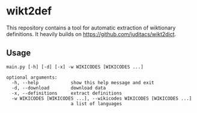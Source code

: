 # wikt2def

This repository contains a tool for automatic extraction of wiktionary definitions. It heavily builds on https://github.com/juditacs/wikt2dict.

## Usage 

```shell
main.py [-h] [-d] [-x] -w WIKICODES [WIKICODES ...]

optional arguments:
  -h, --help            show this help message and exit
  -d, --download        download data
  -x, --definitions     extract definitions
  -w WIKICODES [WIKICODES ...], --wikicodes WIKICODES [WIKICODES ...]
                        a list of languages
```
                        
